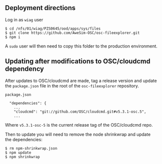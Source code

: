 ## Deployment directions

Log in as `wiag` user

```
$ cd /nfs/01/wiag/PZS0645/ood/apps/sys/files
$ git clone https://github.com/AweSim-OSC/osc-fileexplorer.git
$ npm i
```

A `sudo` user will then need to copy this folder to the production environment.

## Updating after modifications to OSC/cloudcmd dependency

After updates to OSC/cloudcmd are made, tag a release version and update the `package.json` file in the root of the `osc-fileexplorer` repository.

`package.json`

```
  "dependencies": {
    ...
    "cloudcmd": "git://github.com/OSC/cloudcmd.git#v5.3.1-osc.5",
    ...
```

Where `v5.3.1-osc-5` is the current release tag of the OSC/cloudcmd repo.

Then to update you will need to remove the node shrinkwrap and update the dependencies:

```
$ rm npm-shrinkwrap.json
$ npm update
$ npm shrinkwrap
```
